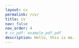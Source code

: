 ```yaml
---
layout: cv
permalink: /cv/
title: cv
nav: false
nav_order: 4
# cv_pdf: example_pdf.pdf
description: Hello, this is me.
---
```

